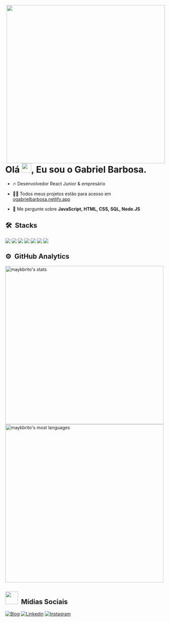 
<img align="right" height="500em"
src="https://raw.githubusercontent.com/gist/ogabrielbarbosa/a69d6f0b1764b4e3b8d310eec16e5ab5/raw/75babc78b2a5d2f9284e4f8b9a346d92ca0ff4df/githubcard.svg"/>
<h1 align="left">Olá <img src="https://raw.githubusercontent.com/kaueMarques/kaueMarques/master/hi.gif" width="30px">, Eu sou o Gabriel Barbosa.</h1>

- 🔥 Desenvolvedor React Junior & empresário

- 👨‍💻 Todos meus projetos estão para acesso em [ogabrielbarbosa.netlify.app](https://ogabrielbarbosa.netlify.app/)

- 💬 Me pergunte sobre **JavaScript, HTML, CSS, SQL, Node.JS**

## 🛠 &nbsp;Stacks
<div style="display: inline_block">
    <img align="center" alt"html5" src="https://img.shields.io/badge/HTML5-E34F26?style=for-the-badge&logo=html5&logoColor=white"/>
    <img align="center" alt"css3" src="https://img.shields.io/badge/CSS3-1572B6?style=for-the-badge&logo=css3&logoColor=white"/>
    <img align="center" alt"js" src="https://img.shields.io/badge/JavaScript-323330?style=for-the-badge&logo=javascript&logoColor=F7DF1E"/>
    <img align="center" alt"ts" src="https://img.shields.io/badge/TypeScript-007ACC?style=for-the-badge&logo=typescript&logoColor=white"/>
    <img align="center" alt"rjs" src="https://img.shields.io/badge/React-20232A?style=for-the-badge&logo=react&logoColor=61DAFB"/>
    <img align="center" alt"rn" src="https://img.shields.io/badge/React_Native-20232A?style=for-the-badge&logo=react&logoColor=61DAFB"/>
    <img align="center" alt"node" src="https://img.shields.io/badge/Node.js-43853D?style=for-the-badge&logo=node.js&logoColor=white"/>
</div>

## ⚙️ &nbsp;GitHub Analytics

<p align="left">
<img width="500em" src="https://github-readme-stats.vercel.app/api?username=ogabrielbarbosa&show_icons=true&theme=onedark" alt="maykbrito's stats"/>
<img width="500" src="https://github-readme-stats.vercel.app/api/top-langs/?username=ogabrielbarbosa&layout=compact&theme=onedark" alt="maykbrito's most languages"/>
</p>

## <img src="https://raw.githubusercontent.com/gist/ogabrielbarbosa/def959feff99cc34364a9bb27915b0f8/raw/21080e7f6245b950f8408fac7d82d9d5df562e77/emojiapple.svg" width="40px"> &nbsp;Mídias Sociais

<p align="left" style="background:yellow">
    
[![Blog](https://img.shields.io/website?label=ogabrielbarbosa&style=for-the-badge&url=https://ogabrielbarbosa.netlify.app/)](https://ogabrielbarbosa.netlify.app/)
[![Linkedin](https://img.shields.io/badge/LinkedIn-0077B5?style=for-the-badge&logo=linkedin&logoColor=white)](https://www.linkedin.com/in/ogabriel-barbosa22/)
[![Instagram](https://img.shields.io/badge/Instagram-E4405F?style=for-the-badge&logo=instagram&logoColor=white)](https://www.instagram.com/taldomilionario/)
    
</p>
